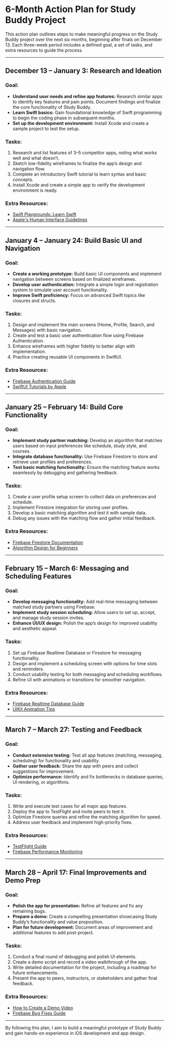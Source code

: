 # 6-Month Action Plan for Study Buddy Project

This action plan outlines steps to make meaningful progress on the Study Buddy project over the next six months, beginning after finals on December 13. Each three-week period includes a defined goal, a set of tasks, and extra resources to guide the process.

---

## **December 13 – January 3: Research and Ideation**

### **Goal:**
- **Understand user needs and refine app features:** Research similar apps to identify key features and pain points. Document findings and finalize the core functionality of Study Buddy.
- **Learn Swift basics:** Gain foundational knowledge of Swift programming to begin the coding phase in subsequent months.
- **Set up the development environment:** Install Xcode and create a sample project to test the setup.

### **Tasks:**
1. Research and list features of 3–5 competitor apps, noting what works well and what doesn’t.
2. Sketch low-fidelity wireframes to finalize the app’s design and navigation flow.
3. Complete an introductory Swift tutorial to learn syntax and basic concepts.
4. Install Xcode and create a simple app to verify the development environment is ready.

### **Extra Resources:**
- [Swift Playgrounds: Learn Swift](https://apps.apple.com/us/app/swift-playgrounds/id908519492)
- [Apple's Human Interface Guidelines](https://developer.apple.com/design/human-interface-guidelines/)

---

## **January 4 – January 24: Build Basic UI and Navigation**

### **Goal:**
- **Create a working prototype:** Build basic UI components and implement navigation between screens based on finalized wireframes.
- **Develop user authentication:** Integrate a simple login and registration system to simulate user account functionality.
- **Improve Swift proficiency:** Focus on advanced Swift topics like closures and structs.

### **Tasks:**
1. Design and implement the main screens (Home, Profile, Search, and Messages) with basic navigation.
2. Create and test a basic user authentication flow using Firebase Authentication.
3. Enhance wireframes with higher fidelity to better align with implementation.
4. Practice creating reusable UI components in SwiftUI.

### **Extra Resources:**
- [Firebase Authentication Guide](https://firebase.google.com/docs/auth)
- [SwiftUI Tutorials by Apple](https://developer.apple.com/tutorials/swiftui)

---

## **January 25 – February 14: Build Core Functionality**

### **Goal:**
- **Implement study partner matching:** Develop an algorithm that matches users based on input preferences like schedule, study style, and courses.
- **Integrate database functionality:** Use Firebase Firestore to store and retrieve user profiles and preferences.
- **Test basic matching functionality:** Ensure the matching feature works seamlessly by debugging and gathering feedback.

### **Tasks:**
1. Create a user profile setup screen to collect data on preferences and schedule.
2. Implement Firestore integration for storing user profiles.
3. Develop a basic matching algorithm and test it with sample data.
4. Debug any issues with the matching flow and gather initial feedback.

### **Extra Resources:**
- [Firebase Firestore Documentation](https://firebase.google.com/docs/firestore)
- [Algorithm Design for Beginners](https://www.geeksforgeeks.org/fundamentals-of-algorithms/)

---

## **February 15 – March 6: Messaging and Scheduling Features**

### **Goal:**
- **Develop messaging functionality:** Add real-time messaging between matched study partners using Firebase.
- **Implement study session scheduling:** Allow users to set up, accept, and manage study session invites.
- **Enhance UI/UX design:** Polish the app’s design for improved usability and aesthetic appeal.

### **Tasks:**
1. Set up Firebase Realtime Database or Firestore for messaging functionality.
2. Design and implement a scheduling screen with options for time slots and reminders.
3. Conduct usability testing for both messaging and scheduling workflows.
4. Refine UI with animations or transitions for smoother navigation.

### **Extra Resources:**
- [Firebase Realtime Database Guide](https://firebase.google.com/docs/database)
- [UIKit Animation Tips](https://developer.apple.com/documentation/uikit/animation_and_haptics)

---

## **March 7 – March 27: Testing and Feedback**

### **Goal:**
- **Conduct extensive testing:** Test all app features (matching, messaging, scheduling) for functionality and usability.
- **Gather user feedback:** Share the app with peers and collect suggestions for improvement.
- **Optimize performance:** Identify and fix bottlenecks in database queries, UI rendering, or algorithms.

### **Tasks:**
1. Write and execute test cases for all major app features.
2. Deploy the app to TestFlight and invite peers to test it.
3. Optimize Firestore queries and refine the matching algorithm for speed.
4. Address user feedback and implement high-priority fixes.

### **Extra Resources:**
- [TestFlight Guide](https://developer.apple.com/testflight/)
- [Firebase Performance Monitoring](https://firebase.google.com/docs/perf-mon)

---

## **March 28 – April 17: Final Improvements and Demo Prep**

### **Goal:**
- **Polish the app for presentation:** Refine all features and fix any remaining bugs.
- **Prepare a demo:** Create a compelling presentation showcasing Study Buddy’s functionality and value proposition.
- **Plan for future development:** Document areas of improvement and additional features to add post-project.

### **Tasks:**
1. Conduct a final round of debugging and polish UI elements.
2. Create a demo script and record a video walkthrough of the app.
3. Write detailed documentation for the project, including a roadmap for future enhancements.
4. Present the app to peers, instructors, or stakeholders and gather final feedback.

### **Extra Resources:**
- [How to Create a Demo Video](https://www.techsmith.com/blog/how-to-make-a-demo-video/)
- [Firebase Bug Fixes Guide](https://firebase.google.com/support/guides)

---

By following this plan, I aim to build a meaningful prototype of Study Buddy and gain hands-on experience in iOS development and app design.
